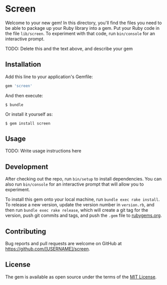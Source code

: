 # Screen

Welcome to your new gem! In this directory, you'll find the files you need to be able to package up your Ruby library into a gem. Put your Ruby code in the file `lib/screen`. To experiment with that code, run `bin/console` for an interactive prompt.

TODO: Delete this and the text above, and describe your gem

## Installation

Add this line to your application's Gemfile:

```ruby
gem 'screen'
```

And then execute:

    $ bundle

Or install it yourself as:

    $ gem install screen

## Usage

TODO: Write usage instructions here

## Development

After checking out the repo, run `bin/setup` to install dependencies. You can also run `bin/console` for an interactive prompt that will allow you to experiment.

To install this gem onto your local machine, run `bundle exec rake install`. To release a new version, update the version number in `version.rb`, and then run `bundle exec rake release`, which will create a git tag for the version, push git commits and tags, and push the `.gem` file to [rubygems.org](https://rubygems.org).

## Contributing

Bug reports and pull requests are welcome on GitHub at https://github.com/[USERNAME]/screen.


## License

The gem is available as open source under the terms of the [MIT License](http://opensource.org/licenses/MIT).

